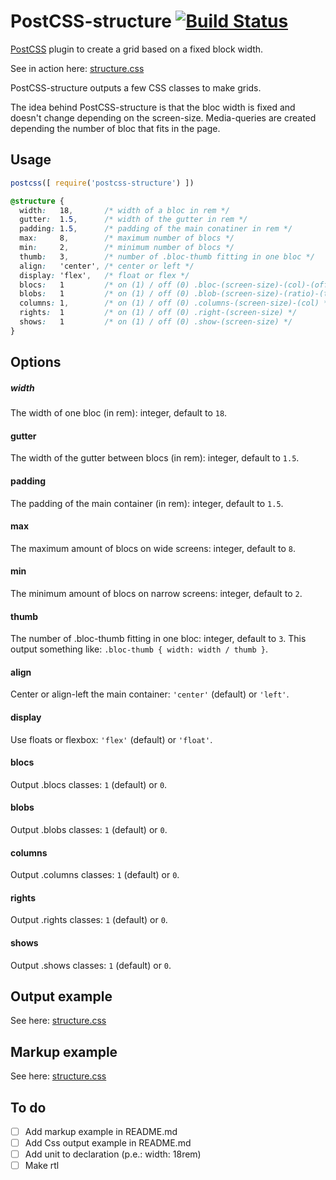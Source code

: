 # PostCSS-structure [![Build Status][ci-img]][ci]

[PostCSS] plugin to create a grid based on a fixed block width.

See in action here: [structure.css](http://francoisromain.github.io/structure.css/#grids)

[PostCSS]: https://github.com/postcss/postcss
[ci-img]:  https://travis-ci.org/francoisromain/postcss-structure.svg
[ci]:      https://travis-ci.org/francoisromain/postcss-structure

PostCSS-structure outputs a few CSS classes to make grids. 

The idea behind PostCSS-structure is that the bloc width is fixed and doesn't change depending on the screen-size. Media-queries are created depending the number of bloc that fits in the page. 

## Usage

``` js
postcss([ require('postcss-structure') ])
```

``` css
@structure {
  width:   18,       /* width of a bloc in rem */  
  gutter:  1.5,      /* width of the gutter in rem */  
  padding: 1.5,      /* padding of the main conatiner in rem */  
  max:     8,        /* maximum number of blocs */ 
  min:     2,        /* minimum number of blocs */  
  thumb:   3,        /* number of .bloc-thumb fitting in one bloc */ 
  align:   'center', /* center or left */     
  display: 'flex',   /* float or flex */
  blocs:   1         /* on (1) / off (0) .bloc-(screen-size)-(col)-(offset) */
  blobs:   1         /* on (1) / off (0) .blob-(screen-size)-(ratio)-(total) */
  columns: 1,        /* on (1) / off (0) .columns-(screen-size)-(col) */
  rights:  1         /* on (1) / off (0) .right-(screen-size) */
  shows:   1         /* on (1) / off (0) .show-(screen-size) */
}
```

## Options

##### width

The width of one bloc (in rem): integer, default to `18`.

#### gutter

The width of the gutter between blocs (in rem): integer, default to `1.5`. 

#### padding

The padding of the main container (in rem): integer, default to `1.5`.

#### max

The maximum amount of blocs on wide screens: integer, default to `8`. 

#### min 

The minimum amount of blocs on narrow screens: integer, default to `2`.

#### thumb

The number of .bloc-thumb fitting in one bloc: integer, default to `3`. This output something like: `.bloc-thumb { width: width / thumb }`. 

#### align

Center or align-left the main container: `'center'` (default) or `'left'`.

#### display

Use floats or flexbox: `'flex'` (default) or `'float'`.

#### blocs

Output .blocs classes: `1` (default) or `0`. 

#### blobs

Output .blobs classes: `1` (default) or `0`. 

#### columns

Output .columns classes: `1` (default) or `0`. 

#### rights

Output .rights classes: `1` (default) or `0`. 

#### shows

Output .shows classes: `1` (default) or `0`. 

## Output example

See here: [structure.css](https://github.com/francoisromain/structure.css/blob/gh-pages/dist/css/styles.css#L1286)


## Markup example

See here: [structure.css](https://github.com/francoisromain/structure.css/blob/gh-pages/index.html#L265)


## To do

- [ ] Add markup example in README.md
- [ ] Add Css output example in README.md
- [ ] Add unit to declaration (p.e.: width: 18rem) 
- [ ] Make rtl

